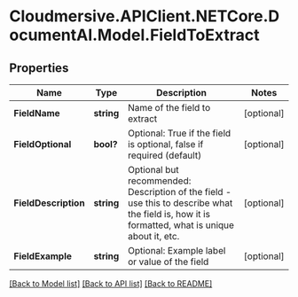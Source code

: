 # Cloudmersive.APIClient.NETCore.DocumentAI.Model.FieldToExtract
## Properties

Name | Type | Description | Notes
------------ | ------------- | ------------- | -------------
**FieldName** | **string** | Name of the field to extract | [optional] 
**FieldOptional** | **bool?** | Optional: True if the field is optional, false if required (default) | [optional] 
**FieldDescription** | **string** | Optional but recommended: Description of the field - use this to describe what the field is, how it is formatted, what is unique about it, etc. | [optional] 
**FieldExample** | **string** | Optional: Example label or value of the field | [optional] 

[[Back to Model list]](../README.md#documentation-for-models) [[Back to API list]](../README.md#documentation-for-api-endpoints) [[Back to README]](../README.md)

